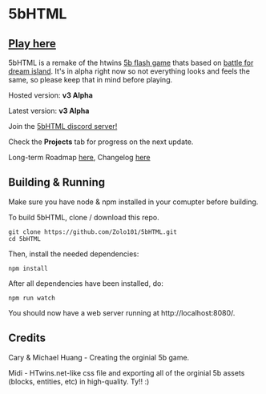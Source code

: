 # 5bHTML

## [Play here](https://5b.zelo.dev/)

5bHTML is a remake of the htwins [5b flash game](https://bfdi.tv/5b/) thats based on [battle for dream island](https://www.youtube.com/user/jacknjellify). It's in alpha right now so not everything looks and feels the same, so please keep that in mind before playing.

Hosted version: **v3 Alpha**

Latest version: **v3 Alpha**

Join the [5bHTML discord server!](https://discord.gg/um5KWabefm)

Check the **Projects** tab for progress on the next update.

Long-term Roadmap [here](docs/ROADMAP.md), Changelog [here](docs/CHANGELOG.md)

## Building & Running

Make sure you have node & npm installed in your comupter before building.

To build 5bHTML, clone / download this repo.

```
git clone https://github.com/Zolo101/5bHTML.git
cd 5bHTML
```

Then, install the needed dependencies:

`npm install`

After all dependencies have been installed, do:

`npm run watch`

You should now have a web server running at http://localhost:8080/.

## Credits

Cary & Michael Huang - Creating the orginial 5b game.

Midi - HTwins.net-like css file and exporting all of the orginial 5b assets (blocks, entities, etc) in high-quality. Ty!! :)
